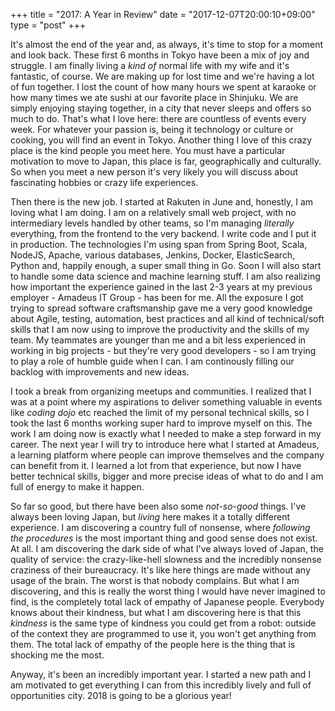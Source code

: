 +++
title = "2017: A Year in Review"
date = "2017-12-07T20:00:10+09:00"
type = "post"
+++

It's almost the end of the year and, as always, it's time to stop for a moment and look back.
These first 6 months in Tokyo have been a mix of joy and struggle. I am finally living a _kind of_ normal life with my wife and it's fantastic, of course. We are making up for lost time and we're having a lot of fun together. I lost the count of how many hours we spent at karaoke or how many times we ate sushi at our favorite place in Shinjuku. We are simply enjoying staying together, in a city that never sleeps and offers so much to do. That's what I love here: there are countless of events every week. For whatever your passion is, being it technology or culture or cooking, you will find an event in Tokyo. Another thing I love of this crazy place is the kind people you meet here. You must have a particular motivation to move to Japan, this place is far, geographically and culturally. So when you meet a new person it's very likely you will discuss about fascinating hobbies or crazy life experiences.

Then there is the new job. I started at Rakuten in June and, honestly, I am loving what I am doing. I am on a relatively small web project, with no intermediary levels handled by other teams, so I'm managing _literally_ everything, from the frontend to the very backend. I write code and I put it in production. The technologies I'm using span from Spring Boot, Scala, NodeJS, Apache, various databases, Jenkins, Docker, ElasticSearch, Python and, happily enough, a super small thing in Go. Soon I will also start to handle some data science and machine learning stuff. I am also realizing how important the experience gained in the last 2-3 years at my previous employer - Amadeus IT Group - has been for me. All the exposure I got trying to spread software craftsmanship gave me a very good knowledge about Agile, testing, automation, best practices and all kind of technical/soft skills that I am now using to improve the productivity and the skills of my team. My teammates are younger than me and a bit less experienced in working in big projects - but they're very good developers - so I am trying to play a role of humble guide when I can. I am continously filling our backlog with improvements and new ideas.

I took a break from organizing meetups and communities. I realized that I was at a point where my aspirations to deliver something valuable in events like _coding dojo_ etc reached the limit of my personal technical skills, so I took the last 6 months working super hard to improve myself on this. The work I am doing now is exactly what I needed to make a step forward in my career. The next year I will try to introduce here what I started at Amadeus, a learning platform where people can improve themselves and the company can benefit from it. I learned a lot from that experience, but now I have better technical skills, bigger and more precise ideas of what to do and I am full of energy to make it happen.

So far so good, but there have been also some _not-so-good_ things. I've always been loving Japan, but _living_ here makes it a totally different experience. I am discovering a country full of nonsense, where _following the procedures_ is the most important thing and good sense does not exist. At all. I am discovering the dark side of what I've always loved of Japan, the quality of service: the crazy-like-hell slowness and the incredibly nonsense craziness of their bureaucracy. It's like here things are made without any usage of the brain. The worst is that nobody complains.
But what I am discovering, and this is really the worst thing I would have never imagined to find, is the completely total lack of empathy of Japanese people. Everybody knows about their kindness, but what I am discovering here is that this _kindness_ is the same type of kindness you could get from a robot: outside of the context they are programmed to use it, you won't get anything from them. The total lack of empathy of the people here is the thing that is shocking me the most.

Anyway, it's been an incredibly important year. I started a new path and I am motivated to get everything I can from this incredibly lively and full of opportunities city. 2018 is going to be a glorious year!